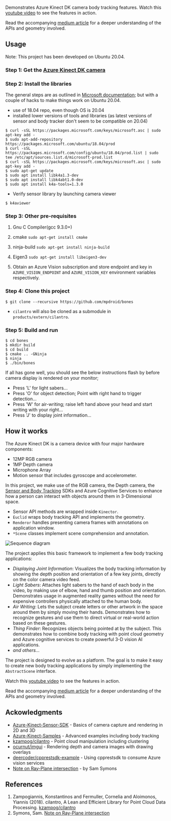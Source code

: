 Demonstrates Azure Kinect DK camera body tracking features.  Watch this [youtube video](https://www.youtube.com/watch?v=JbQFNzRO1x0) to see the features in action.

Read the accompanying [medium article](https://marvinpdroid.medium.com/thing-finding-with-kinect-dk-b50470044c56) for a deeper understanding of the APIs and geometry involved.

## Usage
Note: This project has been developed on Ubuntu 20.04. 

### Step 1: Get the [Azure Kinect DK camera](https://www.microsoft.com/en-us/p/azure-kinect-dk/8pp5vxmd9nhq?rtc=1&activetab=pivot:overviewtab)

### Step 2: Install the libraries
The general steps are as outlined in [Microsoft documentation](https://docs.microsoft.com/en-us/azure/Kinect-dk/sensor-sdk-download); but with a couple of hacks to make things work on Ubuntu 20.04.
- use of 18.04 repo, even though OS is 20.04
- installed lower versions of tools and libraries (as latest versions of sensor and body tracker don't seem to be compatible on 20.04) 
```
$ curl -sSL https://packages.microsoft.com/keys/microsoft.asc | sudo apt-key add -
$ sudo apt-add-repository https://packages.microsoft.com/ubuntu/18.04/prod
$ curl -sSL https://packages.microsoft.com/config/ubuntu/18.04/prod.list | sudo tee /etc/apt/sources.list.d/microsoft-prod.list
$ curl -sSL https://packages.microsoft.com/keys/microsoft.asc | sudo apt-key add -
$ sudo apt-get update
$ sudo apt install libk4a1.3-dev
$ sudo apt install libk4abt1.0-dev
$ sudo apt install k4a-tools=1.3.0

````
- Verify sensor library by launching camera viewer
````
$ k4aviewer
````

### Step 3: Other pre-requisites
1. Gnu C Compiler(gcc 9.3.0+)

2. cmake
````sudo apt-get install cmake````

2. ninja-build
````sudo apt-get install ninja-build````

3. Eigen3
````sudo apt-get install libeigen3-dev````

4. Obtain an Azure Vision subscription and store endpoint and key in `AZURE_VISION_ENDPOINT` and `AZURE_VISION_KEY` environment variables respectively.
 
### Step 4: Clone this project

````
$ git clone --recursive https://github.com/mpdroid/bones
````
- `cilantro` will also be cloned as a submodule in `products/extern/cilantro`.

### Step 5: Build and run  
````
$ cd bones
$ mkdir build
$ cd build
$ cmake .. -GNinja
$ ninja
$ ./bin/bones
````
If all has gone well, you should see the below instructions flash by before camera display is rendered on your monitor;
- Press 'L' for light sabers...
- Press 'O' for object detection; Point with right hand to trigger detection...
- Press 'W' for air-writing; raise left hand above your head and start writing with your right...
- Press 'J' to display joint information...

## How it works
The Azure Kinect DK is a camera device with four major hardware components:
- 12MP RGB camera
- 1MP Depth camera
- Microphone Array
- Motion sensor that includes gyroscope and accelerometer.

In this project, we make use of the  RGB camera, the Depth camera, the [Sensor and Body Tracking](https://docs.microsoft.com/en-us/azure/Kinect-dk/)  SDKs and Azure Cognitive Services to enhance how a person can interact with objects around them in 3-Dimensional space.

- Sensor API methods are wrapped inside `Kinector`.
- `Euclid` wraps body tracking API and implements the geometry. 
- `Renderor` handles presenting camera frames with annotations on application  window.
- `*Scene` classes implement scene comprehension and annotation.

![Sequence diagram](sequence.png "Sequence diagram")

The project applies this basic framework to implement a few body tracking applications: 
- *Displaying Joint Information*: Visualizes the body tracking information by showing the depth position and orientation of a few key joints, directly on the color camera video feed. 
- *Light Sabers*: Attaches light sabers to the hand of each body in the video, by making use of elbow, hand and thumb position and orientation. Demonstrates usage in augmented reality games without the need for expensive controllers physically attached to the human body.
- *Air Writing*: Lets the subject create letters or other artwork in the space around them by simply moving their hands. Demonstrates how to recognize gestures and use them to direct virtual or real-world action based on these gestures.
- *Thing Finder*: Recognizes objects being pointed at by the subject. This demonstrates how to combine body tracking with point cloud geometry and Azure cognitive services to create powerful 3-D vision AI applications.
- *and others...*

The project is designed to evolve as a platform. The goal is to make it easy to create new body tracking applications by simply implementing the `AbstractScene` interface.


Watch this [youtube video](https://www.youtube.com/watch?v=JbQFNzRO1x0) to see the features in action.

Read the accompanying [medium article](https://marvinpdroid.medium.com/thing-finding-with-kinect-dk-b50470044c56) for a deeper understanding of the APIs and geometry involved.




## Ackowledgments
- [Azure-Kinect-Sensor-SDK](https://github.com/microsoft/Azure-Kinect-Sensor-SDK) - Basics of camera capture and rendering in 2D and 3D
- [Azure-Kinect-Samples](https://github.com/microsoft/Azure-Kinect-Samples) - Advanced examples including body tracking
- [kzampog/cilantro](https://github.com/kzampog/cilantro) - Point cloud manipulation including clustering
- [ocurnut/imgui](https://github.com/ocornut/imgui) - Rendering depth and camera images with drawing overlays
- [deercoder/cpprestsdk-example](https://github.com/deercoder/cpprestsdk-example) - Using cpprestsdk to consume Azure vision services
- [Note on Ray-Plane intersection](https://samsymons.com/blog/math-notes-ray-plane-intersection/)  - by Sam Symons

## References
1. Zampogiannis, Konstantinos and Fermuller, Cornelia and Aloimonos, Yiannis (2018). cilantro, A Lean and Efficient Library for Point Cloud Data Processing. [kzampog/cilantro](https://github.com/kzampog/cilantro)
2. Symons, Sam. [Note on Ray-Plane intersection](https://samsymons.com/blog/math-notes-ray-plane-intersection/)
